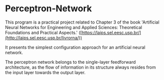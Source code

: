 # Perceptron-Network
This program is a practical project related to Chapter 3 of the book 'Artificial Neural Networks for Engineering and Applied Sciences: Theoretical Foundations and Practical Aspects.' ([https://laips.sel.eesc.usp.br/](http://laips.sel.eesc.usp.br/livrorna/))  

It presents the simplest configuration approach for an artificial neural network.

The perceptron network belongs to the single-layer feedforward architecture, as the flow of information in its structure always resides from the input layer towards the output layer.
